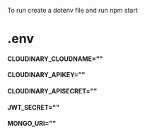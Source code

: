 To run create a dotenv file and run npm start
# .env
#### CLOUDINARY_CLOUDNAME=""
#### CLOUDINARY_APIKEY=""
#### CLOUDINARY_APISECRET=""
#### JWT_SECRET=""
#### MONGO_URI=""
